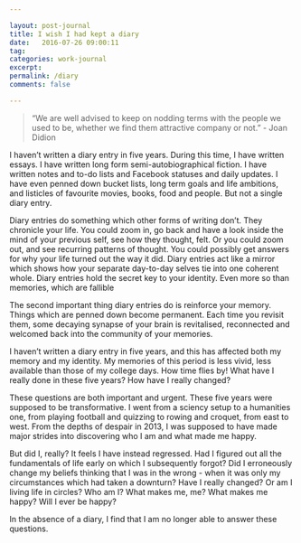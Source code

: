 ```yaml
---

layout: post-journal
title: I wish I had kept a diary 
date:   2016-07-26 09:00:11
tag: 
categories: work-journal
excerpt: 
permalink: /diary
comments: false

---
```




> “We are well advised to keep on nodding terms with the people we used to be, whether we find them attractive company or not.” - Joan Didion

I haven’t written a diary entry in five years. During this time, I have written essays. I have written long form semi-autobiographical fiction. I have written notes and to-do lists and Facebook statuses and daily updates. I have even penned down bucket lists, long term goals and life ambitions, and listicles of favourite movies, books, food and people. But not a single diary entry. 

Diary entries do something which other forms of writing don’t. They chronicle your life. You could zoom in, go back and have a look inside the mind of your previous self, see how they thought, felt. Or you could zoom out, and see recurring patterns of thought.  You could possibly get answers for why your life turned out the way it did.  Diary entries act like a mirror which shows how your separate day-to-day selves tie into one coherent whole. Diary entries hold the secret key to your identity. Even more so than memories, which are fallible

The second important thing diary entries do is reinforce your memory. Things which are penned down become permanent. Each time you revisit them, some decaying synapse of your brain is revitalised, reconnected and welcomed back into the community of your memories. 

I haven’t written a diary entry in five years, and this has affected both my memory and my identity.  My memories of this period is less vivid, less available than those of my college days. How time flies by! What have I really done in these five years? How have I really changed?

These questions are both important and urgent. These five years were supposed to be transformative. I went from a sciency setup to a humanities one, from playing football and quizzing to rowing and croquet, from east to west. From the depths of despair in 2013, I was supposed to have made major strides into discovering who I am and what made me happy. 

But did I, really? It feels I have instead regressed. Had I figured out all the fundamentals of life early on which I subsequently forgot? Did I erroneously change my beliefs thinking that I was in the wrong - when it was only my circumstances which had taken a downturn? Have I really changed? Or am I living life in circles?  Who am I? What makes me, me? What makes me happy? Will I ever be happy? 

In the absence of a diary, I find that I am no longer able to answer these questions. 

